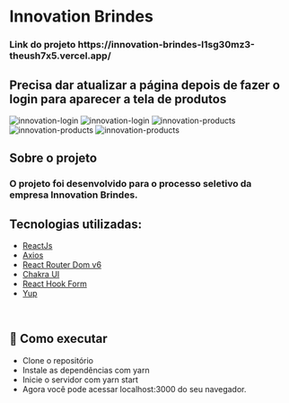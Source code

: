 <h1> Innovation Brindes </h1>

<h3>Link do projeto https://innovation-brindes-l1sg30mz3-theush7x5.vercel.app/ </h3>
<h2>Precisa dar atualizar a página depois de fazer o login para aparecer a tela de produtos</h2>

![innovation-login](https://user-images.githubusercontent.com/67350243/149460486-68d3e2ba-f1c7-4214-ad5a-bbeb2e34c7ae.png)
![innovation-login](https://user-images.githubusercontent.com/67350243/149460622-586241cf-2871-4139-8a6b-a8d328d63546.png)
![innovation-products](https://user-images.githubusercontent.com/67350243/149460754-f9ca3f14-bae3-43d3-bf56-a76551e0f519.png)
![innovation-products](https://user-images.githubusercontent.com/67350243/149463043-3fcd0b48-c56b-4913-80d4-a2fff9253e10.png)
![innovation-products](https://user-images.githubusercontent.com/67350243/149463190-6816334a-84a9-4f06-8a36-155088cc4fc4.png)



## Sobre o projeto
<h3> O projeto foi desenvolvido para o processo seletivo da empresa Innovation Brindes. </h3>

<h2> Tecnologias utilizadas: </h2> 

- <a href="https://pt-br.reactjs.org"> ReactJs </a>
- <a href="https://axios-http.com/"> Axios </a>
- <a href="https://reactrouter.com/docs/en/v6"> React Router Dom v6 </a>
- <a href="https://chakra-ui.com"> Chakra UI </a>
- <a href="https://react-hook-form.com"> React Hook Form </a>
- <a href="https://github.com/jquense/yup"> Yup </a>


<br>

## 🚀 Como executar

- Clone o repositório
- Instale as dependências com yarn
- Inicie o servidor com yarn start
- Agora você pode acessar localhost:3000 do seu navegador.
